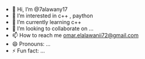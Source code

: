 - 👋 Hi, I’m @7alawany17
- 👀 I’m interested in c++ , paython
- 🌱 I’m currently learning c++
- 💞️ I’m looking to collaborate on ...
- 📫 How to reach me omar.elalawanii72@gmail.com
- 😄 Pronouns: ...
- ⚡ Fun fact: ...

<!---
7alawany17/7alawany17 is a ✨ special ✨ repository because its `README.md` (this file) appears on your GitHub profile.
You can click the Preview link to take a look at your changes.
--->
